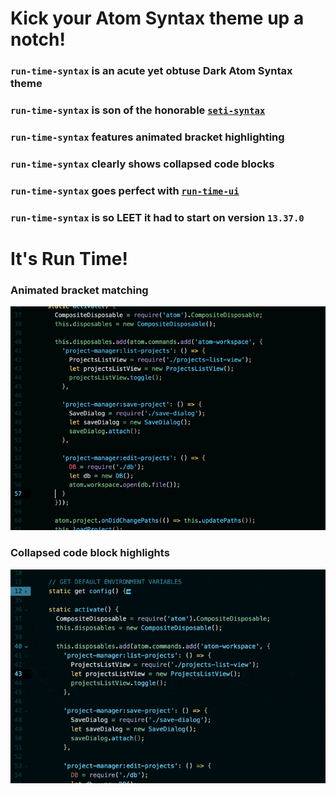 # Kick your Atom Syntax theme up a notch!

### `run-time-syntax` is an acute yet obtuse Dark Atom Syntax theme

### `run-time-syntax` is son of the honorable [`seti-syntax`](https://atom.io/themes/seti-syntax)

### `run-time-syntax` features animated bracket highlighting

### `run-time-syntax` clearly shows collapsed code blocks

### `run-time-syntax` goes perfect with [`run-time-ui`](https://atom.io/themes/run-time-ui)

### `run-time-syntax` is so LEET it had to start on version `13.37.0`

# It's Run Time!

### Animated bracket matching

![Screenshot](https://github.com/run-time/run-time-syntax/raw/master/screenshot.gif)


### Collapsed code block highlights

![Screenshot](https://github.com/run-time/run-time-syntax/raw/master/screenshot2.gif)
